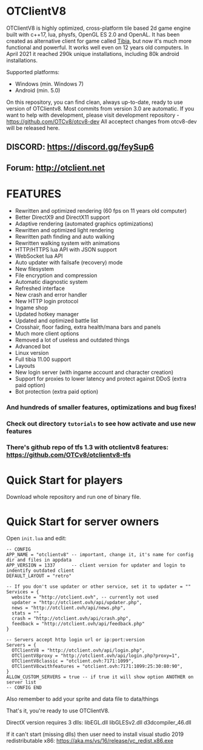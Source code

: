 # OTClientV8

OTClientV8 is highly optimized, cross-platform tile based 2d game engine built with c++17, lua, physfs, OpenGL ES 2.0 and OpenAL.
It has been created as alternative client for game called [Tibia](https://tibia.com/), but now it's much more functional and powerful.
It works well even on 12 years old computers. In April 2021 it reached 290k unique installations, including 80k android installations.

Supported platforms:
- Windows (min. Windows 7)
- Android (min. 5.0)

On this repository, you can find clean, always up-to-date, ready to use version of OTClientv8. Most commits from version 3.0 are automatic.
If you want to help with development, please visit development repository - https://github.com/OTCv8/otcv8-dev
All acceptect changes from otcv8-dev will be released here.

## DISCORD: https://discord.gg/feySup6
## Forum: http://otclient.net

# FEATURES
- Rewritten and optimized rendering (60 fps on 11 years old computer)
- Better DirectX9 and DirectX11 support
- Adaptive rendering (automated graphics optimizations)
- Rewritten and optimized light rendering
- Rewritten path finding and auto walking
- Rewritten walking system with animations
- HTTP/HTTPS lua API with JSON support
- WebSocket lua API
- Auto updater with failsafe (recovery) mode
- New filesystem
- File encryption and compression
- Automatic diagnostic system
- Refreshed interface
- New crash and error handler
- New HTTP login protocol
- Ingame shop
- Updated hotkey manager
- Updated and optimized battle list
- Crosshair, floor fading, extra health/mana bars and panels
- Much more client options
- Removed a lot of useless and outdated things
- Advanced bot
- Linux version
- Full tibia 11.00 support
- Layouts
- New login server (with ingame account and character creation)
- Support for proxies to lower latency and protect against DDoS (extra paid option)
- Bot protection (extra paid option)

### And hundreds of smaller features, optimizations and bug fixes!
### Check out directory `tutorials` to see how activate and use new features

### There's github repo of tfs 1.3 with otclientv8 features: https://github.com/OTCv8/otclientv8-tfs

# Quick Start for players

Download whole repository and run one of binary file. 

# Quick Start for server owners

Open `init.lua` and edit:

```
-- CONFIG
APP_NAME = "otclientv8" -- important, change it, it's name for config dir and files in appdata
APP_VERSION = 1337      -- client version for updater and login to indentify outdated client
DEFAULT_LAYOUT = "retro"

-- If you don't use updater or other service, set it to updater = ""
Services = {
  website = "http://otclient.ovh", -- currently not used
  updater = "http://otclient.ovh/api/updater.php",
  news = "http://otclient.ovh/api/news.php",
  stats = "",
  crash = "http://otclient.ovh/api/crash.php",
  feedback = "http://otclient.ovh/api/feedback.php"
}

-- Servers accept http login url or ip:port:version
Servers = {
  OTClientV8 = "http://otclient.ovh/api/login.php",
  OTClientV8proxy = "http://otclient.ovh/api/login.php?proxy=1",
  OTClientV8classic = "otclient.ovh:7171:1099",
  OTClientV8cwithfeatures = "otclient.ovh:7171:1099:25:30:80:90",
}
ALLOW_CUSTOM_SERVERS = true -- if true it will show option ANOTHER on server list
-- CONFIG END
```

Also remember to add your sprite and data file to data/things

That's it, you're ready to use OTClientV8.

DirectX version requires 3 dlls: libEGL.dll libGLESv2.dll d3dcompiler_46.dll

If it can't start (missing dlls) then user need to install visual studio 2019 redistributable x86: https://aka.ms/vs/16/release/vc_redist.x86.exe
